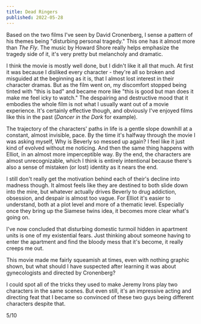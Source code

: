```yaml
---
title: Dead Ringers
published: 2022-05-28
---
```


Based on the two films I've seen by David Cronenberg, I sense a pattern of his themes being "disturbing personal tragedy." This one has it almost more than _The Fly_. The music by Howard Shore really helps emphasize the tragedy side of it, it's very pretty but melancholy and dramatic.

I think the movie is mostly well done, but I didn't like it all that much. At first it was because I disliked every character - they're all so broken and misguided at the beginning as it is, that I almost lost interest in their character dramas. But as the film went on, my discomfort stopped being tinted with "this is bad" and became more like "this is good but man does it make me feel icky to watch." The despairing and destructive mood that it embodies the whole film is not what I usually want out of a movie experience. It's certainly effective though, and obviously I've enjoyed films like this in the past (_Dancer in the Dark_ for example).

The trajectory of the characters' paths in life is a gentle slope downhill at a constant, almost invisible, pace. By the time it's halfway through the movie I was asking myself, Why is Beverly so messed up again? I feel like it just kind of evolved without me noticing. And then the same thing happens with Elliot, in an almost more imperceptible way. By the end, the characters are almost unrecognizable, which I think is entirely intentional because there's also a sense of mistaken (or lost) identity as it nears the end.

I still don't really get the motivation behind each of their's decline into madness though. It almost feels like they are destined to both slide down into the mire, but whatever actually drives Beverly to drug addiction, obsession, and despair is almost too vague. For Elliot it's easier to understand, both at a plot level and more of a thematic level. Especially once they bring up the Siamese twins idea, it becomes more clear what's going on.

I've now concluded that disturbing domestic turmoil hidden in apartment units is one of my existential fears. Just thinking about someone having to enter the apartment and find the bloody mess that it's become, it really creeps me out.

This movie made me fairly squeamish at times, even with nothing graphic shown, but what should I have suspected after learning it was about gynecologists and directed by Cronenberg?

I could spot all of the tricks they used to make Jeremy Irons play two characters in the same scenes. But even still, it's an impressive acting and directing feat that I became so convinced of these two guys being different characters despite that.

5/10

